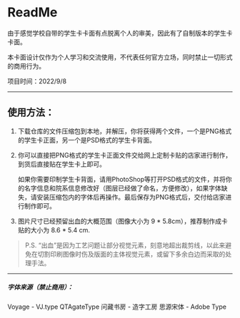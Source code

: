 

# ReadMe

由于感觉学校自带的学生卡卡面有点脱离个人的审美，因此有了自制版本的学生卡卡面。

本卡面设计仅作为个人学习和交流使用，不代表任何官方立场，同时禁止一切形式的商用行为。

项目时间：2022/9/8

---

## 使用方法：

1. 下载仓库的文件压缩包到本地，并解压，你将获得两个文件，一个是PNG格式的学生卡正面，另一个是PSD格式的学生卡背面。

2. 你可以直接把PNG格式的学生卡正面文件交给网上定制卡贴的店家进行制作，到货后直接贴在学生卡上即可。

   如果你需要印制学生卡背面，请用PhotoShop等打开PSD格式的文件，并将你的名字信息和院系信息修改好（图层已经做了命名，方便修改），如果字体缺失，请安装压缩包内的字体后再操作。最后保存为PNG格式后，交付给店家进行制作即可。

3. 图片尺寸已经预留出血的大概范围（图像大小为 9 * 5.8cm），推荐制作成卡贴的大小为 8.6 * 5.4 cm. 

> P.S. “出血”是因为工艺问题让部分视觉元素，刻意地超出裁剪线，以此来避免在切割印刷图像时伤及版面的主体视觉元素，或留下多余白边而采取的处理手法。

---

##### 字体来源（禁止商用）：

Voyage - VJ.type
QTAgateType 
问藏书房 - 造字工房
思源宋体 -  Adobe Type

 